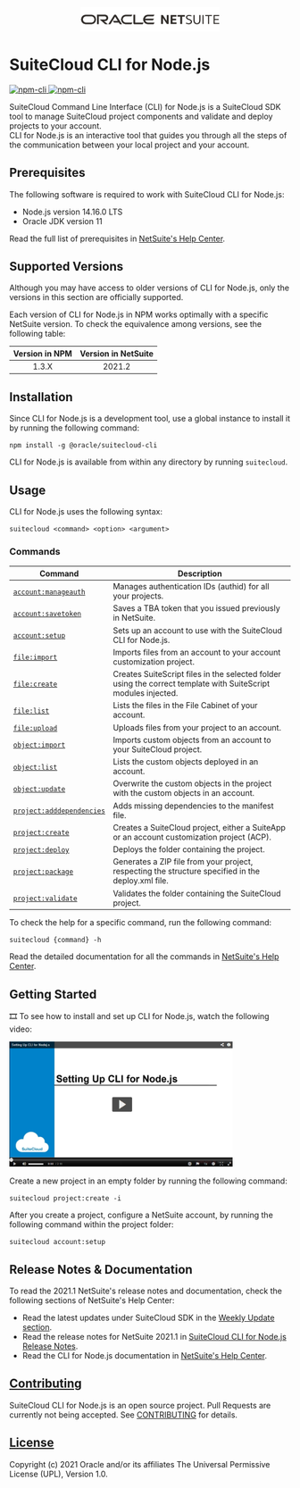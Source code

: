 <p align="center"><a href="#"><img width="250" src="resources/oracle_netsuite_logo.png"></a></p>

# SuiteCloud CLI for Node.js
<p>
  <a href="https://www.npmjs.com/package/@oracle/suitecloud-cli">
    <img src="https://img.shields.io/npm/dm/@oracle/suitecloud-cli.svg" alt="npm-cli"/>
    <img src="https://img.shields.io/npm/v/@oracle/suitecloud-cli.svg" alt="npm-cli"/>
  </a>
</p>

SuiteCloud Command Line Interface (CLI) for Node.js is a SuiteCloud SDK tool to manage SuiteCloud project components and validate and deploy projects to your account.\
CLI for Node.js is an interactive tool that guides you through all the steps of the communication between your local project and your account.

## Prerequisites
The following software is required to work with SuiteCloud CLI for Node.js:
- Node.js version 14.16.0 LTS
- Oracle JDK version 11

Read the full list of prerequisites in [NetSuite's Help Center](https://system.netsuite.com/app/help/helpcenter.nl?fid=section_1558708810.html).

## Supported Versions
Although you may have access to older versions of CLI for Node.js, only the versions in this section are officially supported.

Each version of CLI for Node.js in NPM works optimally with a specific NetSuite version. To check the equivalence among versions, see the following table:

| Version in NPM | Version in NetSuite |
|:--------------:|:-------------------:|
| 1.3.X | 2021.2 | |
  
## Installation
Since CLI for Node.js is a development tool, use a global instance to install it by running the following command:

```
npm install -g @oracle/suitecloud-cli
```

CLI for Node.js is available from within any directory by running `suitecloud`.

## Usage
CLI for Node.js uses the following syntax: 
```
suitecloud <command> <option> <argument>
```

### Commands
| Command | Description |
| --- | --- |
|[`account:manageauth`](https://system.netsuite.com/app/help/helpcenter.nl?fid=section_157304934116.html)|Manages authentication IDs (authid) for all your projects.|
|[`account:savetoken`](https://system.netsuite.com/app/help/helpcenter.nl?fid=section_159350785187.html)|Saves a TBA token that you issued previously in NetSuite.|
|[`account:setup`](https://system.netsuite.com/app/help/helpcenter.nl?fid=section_156044528841.html)|Sets up an account to use with the SuiteCloud CLI for Node.js.|
|[`file:import`](https://system.netsuite.com/app/help/helpcenter.nl?fid=section_156041963273.html)|Imports files from an account to your account customization project.|
|[`file:create`](https://system.netsuite.com/app/help/helpcenter.nl?fid=section_162810635242.html)|Creates SuiteScript files in the selected folder using the correct template with SuiteScript modules injected.|
|[`file:list`](https://system.netsuite.com/app/help/helpcenter.nl?fid=section_156042966488.html)|Lists the files in the File Cabinet of your account.|
|[`file:upload`](https://system.netsuite.com/app/help/helpcenter.nl?fid=section_159066070687.html)|Uploads files from your project to an account.|
|[`object:import`](https://system.netsuite.com/app/help/helpcenter.nl?fid=section_156042181820.html)|Imports custom objects from an account to your SuiteCloud project.|
|[`object:list`](https://system.netsuite.com/app/help/helpcenter.nl?fid=section_156043303237.html)|Lists the custom objects deployed in an account.|
|[`object:update`](https://system.netsuite.com/app/help/helpcenter.nl?fid=section_156050566547.html)|Overwrite the custom objects in the project with the custom objects in an account.|
|[`project:adddependencies`](https://system.netsuite.com/app/help/helpcenter.nl?fid=section_155981452469.html)| Adds missing dependencies to the manifest file.|
|[`project:create`](https://system.netsuite.com/app/help/helpcenter.nl?fid=section_156041348327.html)|Creates a SuiteCloud project, either a SuiteApp or an account customization project (ACP).|
|[`project:deploy`](https://system.netsuite.com/app/help/helpcenter.nl?fid=section_156044636320.html)|Deploys the folder containing the project.|
|[`project:package`](https://system.netsuite.com/app/help/helpcenter.nl?fid=section_159550971388.html)|Generates a ZIP file from your project, respecting the structure specified in the deploy.xml file.|
|[`project:validate`](https://system.netsuite.com/app/help/helpcenter.nl?fid=section_156049843194.html)|Validates the folder containing the SuiteCloud project.|

To check the help for a specific command, run the following command:
```
suitecloud {command} -h
```

Read the detailed documentation for all the commands in [NetSuite's Help Center](https://system.netsuite.com/app/help/helpcenter.nl?fid=chapter_155931263126.html).

## Getting Started
🎞 To see how to install and set up CLI for Node.js, watch the following video:

<a href="https://videohub.oracle.com/media/Setting+Up+CLI+for+Nodej.s/0_091fc2ca"><img src="resources/video_setting_up_nodejs_cli.png" alt="Setting up CLI for Node.js video" width="400"></a>


Create a new project in an empty folder by running the following command:
```
suitecloud project:create -i
```

After you create a project, configure a NetSuite account, by running the following command within the project folder:
```
suitecloud account:setup
```

## Release Notes & Documentation
To read the 2021.1 NetSuite's release notes and documentation, check the following sections of NetSuite's Help Center:
- Read the latest updates under SuiteCloud SDK in the [Weekly Update section](https://system.netsuite.com/app/help/helpcenter.nl?fid=section_158955980607.html).
- Read the release notes for NetSuite 2021.1 in [SuiteCloud CLI for Node.js Release Notes](https://system.netsuite.com/app/help/helpcenter.nl?fid=section_1558730192.html#subsect_157467836973).
- Read the CLI for Node.js documentation in [NetSuite's Help Center](https://system.netsuite.com/app/help/helpcenter.nl?fid=chapter_1558708800.html).

## [Contributing](/CONTRIBUTING.md)
SuiteCloud CLI for Node.js is an open source project. Pull Requests are currently not being accepted. See [CONTRIBUTING](/CONTRIBUTING.md) for details.

## [License](/LICENSE.txt)
Copyright (c) 2021 Oracle and/or its affiliates The Universal Permissive License (UPL), Version 1.0.
